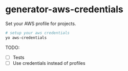 # generator-aws-credentials

Set your AWS profile for projects.

```sh
# setup your aws credentials
yo aws-credentials
```

TODO:
 * [ ] Tests
 * [ ] Use credentials instead of profiles
